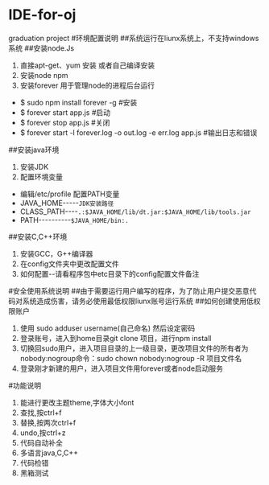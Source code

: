 # IDE-for-oj
graduation project
#环境配置说明
##系统运行在liunx系统上，不支持windows系统
##安装node.Js
1. 直接apt-get、yum 安装 或者自己编译安装
2. 安装node npm
3. 安装forever 用于管理node的进程后台运行
- $ sudo npm install forever -g   #安装
- $ forever start app.js          #启动
- $ forever stop app.js           #关闭
- $ forever start -l forever.log -o out.log -e err.log app.js   #输出日志和错误

##安装java环境
1. 安装JDK
2. 配置环境变量 
- 编辑/etc/profile 配置PATH变量 
- JAVA_HOME-----`JDK安装路径`		
- CLASS_PATH----`.:$JAVA_HOME/lib/dt.jar:$JAVA_HOME/lib/tools.jar`
- PATH----------`$JAVA_HOME/bin:.`

##安装C,C++环境
1. 安装GCC，G++编译器
2. 在config文件夹中更改配置文件
3. 如何配置--请看程序包中etc目录下的config配置文件备注

#安全使用系统说明
##由于需要运行用户编写的程序，为了防止用户提交恶意代码对系统造成伤害，请务必使用最低权限liunx账号运行系统
##如何创建使用低权限账户
1. 使用 sudo adduser username(自己命名) 然后设定密码
2. 登录账号，进入到home目录git clone 项目，进行npm install
3. 切换回sudo用户，进入项目目录的上一级目录，更改项目文件的所有者为nobody:nogroup命令：sudo chown nobody:nogroup -R 项目文件名
4. 登录刚才新建的用户，进入项目文件用forever或者node启动服务

#功能说明
1. 能进行更改主题theme,字体大小font
2. 查找,按ctrl+f
3. 替换,按两次ctrl+f
4. undo,按ctrl+z
5. 代码自动补全
6. 多语言java,C,C++
7. 代码检错
8. 黑箱测试

